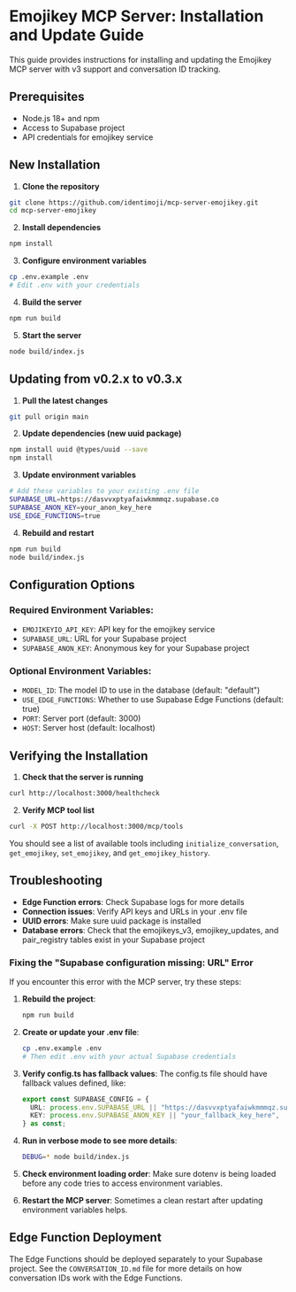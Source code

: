 # Emojikey MCP Server: Installation and Update Guide

This guide provides instructions for installing and updating the Emojikey MCP server with v3 support and conversation ID tracking.

## Prerequisites

- Node.js 18+ and npm
- Access to Supabase project
- API credentials for emojikey service

## New Installation

1. **Clone the repository**

```bash
git clone https://github.com/identimoji/mcp-server-emojikey.git
cd mcp-server-emojikey
```

2. **Install dependencies**

```bash
npm install
```

3. **Configure environment variables**

```bash
cp .env.example .env
# Edit .env with your credentials
```

4. **Build the server**

```bash
npm run build
```

5. **Start the server**

```bash
node build/index.js
```

## Updating from v0.2.x to v0.3.x

1. **Pull the latest changes**

```bash
git pull origin main
```

2. **Update dependencies (new uuid package)**

```bash
npm install uuid @types/uuid --save
npm install
```

3. **Update environment variables**

```bash
# Add these variables to your existing .env file
SUPABASE_URL=https://dasvvxptyafaiwkmmmqz.supabase.co
SUPABASE_ANON_KEY=your_anon_key_here
USE_EDGE_FUNCTIONS=true
```

4. **Rebuild and restart**

```bash
npm run build
node build/index.js
```

## Configuration Options

### Required Environment Variables:

- `EMOJIKEYIO_API_KEY`: API key for the emojikey service
- `SUPABASE_URL`: URL for your Supabase project
- `SUPABASE_ANON_KEY`: Anonymous key for your Supabase project

### Optional Environment Variables:

- `MODEL_ID`: The model ID to use in the database (default: "default")
- `USE_EDGE_FUNCTIONS`: Whether to use Supabase Edge Functions (default: true)
- `PORT`: Server port (default: 3000)
- `HOST`: Server host (default: localhost)

## Verifying the Installation

1. **Check that the server is running**

```bash
curl http://localhost:3000/healthcheck
```

2. **Verify MCP tool list**

```bash
curl -X POST http://localhost:3000/mcp/tools
```

You should see a list of available tools including `initialize_conversation`, `get_emojikey`, `set_emojikey`, and `get_emojikey_history`.

## Troubleshooting

- **Edge Function errors**: Check Supabase logs for more details
- **Connection issues**: Verify API keys and URLs in your .env file
- **UUID errors**: Make sure uuid package is installed
- **Database errors**: Check that the emojikeys_v3, emojikey_updates, and pair_registry tables exist in your Supabase project

### Fixing the "Supabase configuration missing: URL" Error

If you encounter this error with the MCP server, try these steps:

1. **Rebuild the project**:
   ```bash
   npm run build
   ```

2. **Create or update your .env file**:
   ```bash
   cp .env.example .env
   # Then edit .env with your actual Supabase credentials
   ```

3. **Verify config.ts has fallback values**:
   The config.ts file should have fallback values defined, like:
   ```typescript
   export const SUPABASE_CONFIG = {
     URL: process.env.SUPABASE_URL || "https://dasvvxptyafaiwkmmmqz.supabase.co",
     KEY: process.env.SUPABASE_ANON_KEY || "your_fallback_key_here",
   } as const;
   ```

4. **Run in verbose mode to see more details**:
   ```bash
   DEBUG=* node build/index.js
   ```

5. **Check environment loading order**:
   Make sure dotenv is being loaded before any code tries to access environment variables.

6. **Restart the MCP server**:
   Sometimes a clean restart after updating environment variables helps.

## Edge Function Deployment

The Edge Functions should be deployed separately to your Supabase project. See the `CONVERSATION_ID.md` file for more details on how conversation IDs work with the Edge Functions.
